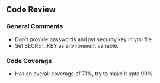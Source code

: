 ## Code Review
### General Comments
- Don't provide passwords and jwt security key in yml file.
- Set SECRET_KEY as environment variable.
### Code Coverage
- Has an overall coverage of 71%, try to make it upto 90%.